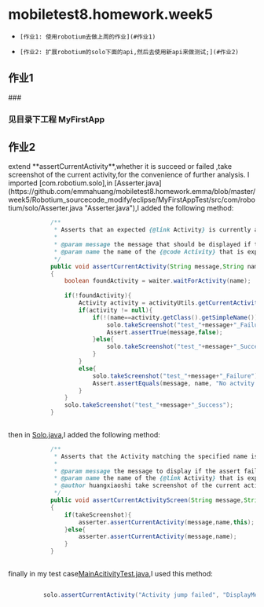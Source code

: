 # mobiletest8.homework.week5
*     [作业1: 使用robotium去做上周的作业](#作业1)
*     [作业2: 扩展robotium的solo下面的api,然后去使用新api来做测试;](#作业2)


<h2 id="作业1">作业1</h2>  

###<h3>见目录下工程 MyFirstApp</h3>

<h2 id="作业2">作业2</h2>  
extend **assertCurrentActivity**,whether it is succeed or failed ,take screenshot of the current activity,for the convenience of further analysis.
I imported [com.robotium.solo],in [Asserter.java](https://github.com/emmahuang/mobiletest8.homework.emma/blob/master/week5/Robotium_sourcecode_modify/eclipse/MyFirstAppTest/src/com/robotium/solo/Asserter.java "Asserter.java"),I added the following method:

```java
         	/**
        	 * Asserts that an expected {@link Activity} is currently active one and take screenshot.
        	 *
        	 * @param message the message that should be displayed if the assert fails
        	 * @param name the name of the {@code Activity} that is expected to be active e.g. {@code "MyActivity"}
        	 */
        	public void assertCurrentActivity(String message,String name,Solo solo)
        	{
        		boolean foundActivity = waiter.waitForActivity(name);
        
        		if(!foundActivity){
        			Activity activity = activityUtils.getCurrentActivity();
        			if(activity != null){
        				if(!(name==activity.getClass().getSimpleName())){
        					solo.takeScreenshot("test_"+message+"_Failure");
        					Assert.assertTrue(message,false);
        				}else{
        					solo.takeScreenshot("test_"+message+"_Success");					
        				}
        			}
        			else{
        				solo.takeScreenshot("test_"+message+"_Failure");
        				Assert.assertEquals(message, name, "No actvity found");				
        			}
        		}
        		solo.takeScreenshot("test_"+message+"_Success");
        	}
        	
```
then in [Solo.java](https://github.com/emmahuang/mobiletest8.homework.emma/blob/master/week5/Robotium_sourcecode_modify/eclipse/MyFirstAppTest/src/com/robotium/solo/Solo.java "solo.java"),I added the following method:
```java
         	/**
        	 * Asserts that the Activity matching the specified name is active.
        	 *
        	 * @param message the message to display if the assert fails
        	 * @param name the name of the {@link Activity} that is expected to be active. Example is: {@code "MyActivity"}
        	 * @author huangxiaoshi take screenshot of the current activity
        	 */
        	public void assertCurrentActivityScreen(String message,String name,boolean takeScreenshot)
        	{
        		if(takeScreenshot){
        			asserter.assertCurrentActivity(message,name,this);
        		}else{
        			asserter.assertCurrentActivity(message,name);
        		}
        	}
        	
  ```
  
  finally in my test case[MainAcitivityTest.java](https://github.com/emmahuang/mobiletest8.homework.emma/blob/master/week5/Robotium_sourcecode_modify/eclipse/MyFirstAppTest/src/com/example/myfirstapp/test/MainActivityTest.java "MainActivityTest.java"),I used this method:
  ```java
  
            solo.assertCurrentActivity("Activity jump failed", "DisplayMessageActivity",true);
            
 ```


